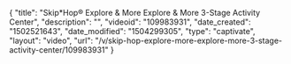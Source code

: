 {
    "title": "Skip*Hop&reg; Explore &amp; More Explore &amp; More 3-Stage Activity Center",
    "description": "",
    "videoid": "109983931",
    "date_created": "1502521643",
    "date_modified": "1504299305",
    "type": "captivate",
    "layout": "video",
    "url": "\/v\/skip-hop-explore-more-explore-more-3-stage-activity-center\/109983931"
}
